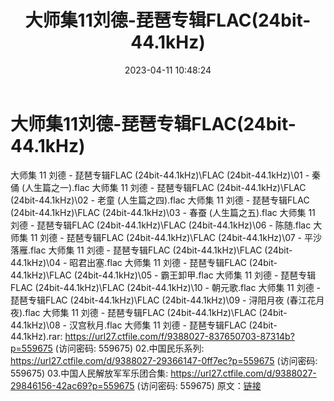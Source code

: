 ﻿---
title: 大师集11刘德-琵琶专辑FLAC(24bit-44.1kHz)
date: 2023-04-11 10:48:24
categories: 古典音乐、新世纪、纯音雅乐
tags: 纯音雅乐
---
# 大师集11刘德-琵琶专辑FLAC(24bit-44.1kHz)

大师集 11 刘德 - 琵琶专辑FLAC (24bit-44.1kHz)\FLAC
(24bit-44.1kHz)\01 - 秦俑 (人生篇之一).flac
大师集 11 刘德 - 琵琶专辑FLAC (24bit-44.1kHz)\FLAC (24bit-44.1kHz)\02 -
老童 (人生篇之四).flac
大师集 11 刘德 - 琵琶专辑FLAC (24bit-44.1kHz)\FLAC (24bit-44.1kHz)\03 -
春蚕 (人生篇之五).flac
大师集 11 刘德 - 琵琶专辑FLAC (24bit-44.1kHz)\FLAC (24bit-44.1kHz)\06 -
陈随.flac
大师集 11 刘德 - 琵琶专辑FLAC (24bit-44.1kHz)\FLAC (24bit-44.1kHz)\07 -
平沙落雁.flac
大师集 11 刘德 - 琵琶专辑FLAC (24bit-44.1kHz)\FLAC (24bit-44.1kHz)\04 -
昭君出塞.flac
大师集 11 刘德 - 琵琶专辑FLAC (24bit-44.1kHz)\FLAC (24bit-44.1kHz)\05 -
霸王卸甲.flac
大师集 11 刘德 - 琵琶专辑FLAC (24bit-44.1kHz)\FLAC (24bit-44.1kHz)\10 -
朝元歌.flac
大师集 11 刘德 - 琵琶专辑FLAC (24bit-44.1kHz)\FLAC (24bit-44.1kHz)\09 -
浔阳月夜 (春江花月夜).flac
大师集 11 刘德 - 琵琶专辑FLAC (24bit-44.1kHz)\FLAC (24bit-44.1kHz)\08 -
汉宫秋月.flac
大师集 11 刘德 - 琵琶专辑FLAC (24bit-44.1kHz).rar: https://url27.ctfile.com/f/9388027-837650703-87314b?p=559675
(访问密码: 559675)
02.中国民乐系列: https://url27.ctfile.com/d/9388027-29366147-0ff7ec?p=559675
(访问密码: 559675)
03.中国人民解放军军乐团合集: https://url27.ctfile.com/d/9388027-29846156-42ac69?p=559675
(访问密码: 559675)
原文：[链接](https://blog.sina.com.cn/s/blog_1647c7e76010311ej.html)